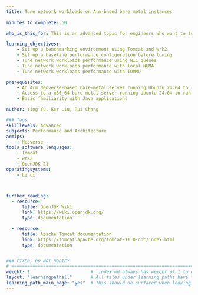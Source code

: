 ```yaml
---
title: Tune network workloads on Arm-based bare metal instances
    
minutes_to_complete: 60

who_is_this_for: This is an advanced topic for engineers who want to tune the performance of network workloads on Arm Neoverse-based bare-metal instances.

learning_objectives: 
    - Set up a benchmarking environment using Tomcat and wrk2
    - Set up a baseline performance configuration before tuning
    - Tune network workloads performance using NIC queues 
    - Tune network workloads performance with local NUMA
    - Tune network workloads performance with IOMMU

prerequisites:
    - An Arm Neoverse-based bare-metal server running Ubuntu 24.04 to run Tomcat. This Learning Path was tested with an AWS c8g.metal-48xl instance
    - Access to a x86_64 bare-metal server running Ubuntu 24.04 to run wrk2
    - Basic familiarity with Java applications

author: Ying Yu, Ker Liu, Rui Chang

### Tags
skilllevels: Advanced
subjects: Performance and Architecture
armips:
    - Neoverse
tools_software_languages:
    - Tomcat
    - wrk2
    - OpenJDK-21
operatingsystems:
    - Linux



further_reading:
  - resource:
      title: OpenJDK Wiki 
      link: https://wiki.openjdk.org/
      type: documentation

  - resource:
      title: Apache Tomcat documentation
      link: https://tomcat.apache.org/tomcat-11.0-doc/index.html
      type: documentation


### FIXED, DO NOT MODIFY
# ================================================================================
weight: 1                       # _index.md always has weight of 1 to order correctly
layout: "learningpathall"       # All files under learning paths have this same wrapper
learning_path_main_page: "yes"  # This should be surfaced when looking for related content. Only set for _index.md of learning path content.
---
```

